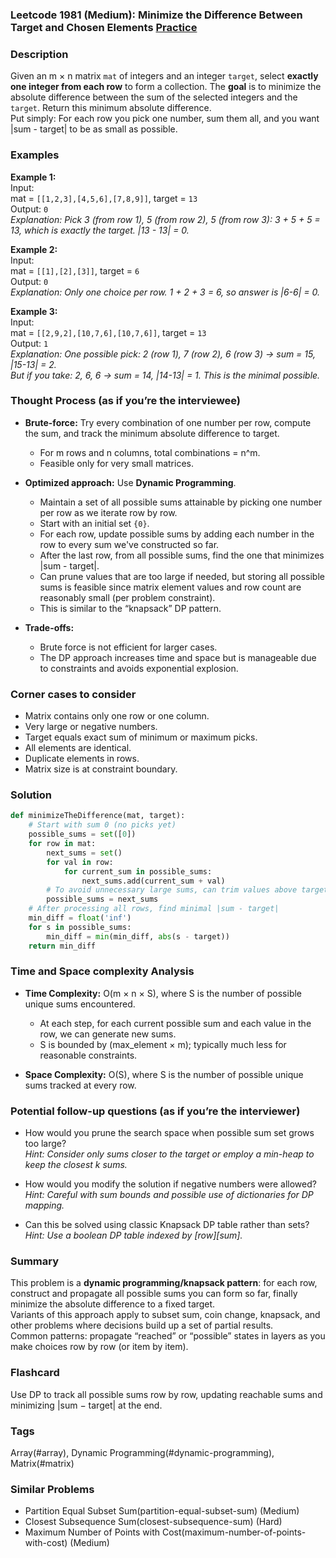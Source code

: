 ### Leetcode 1981 (Medium): Minimize the Difference Between Target and Chosen Elements [Practice](https://leetcode.com/problems/minimize-the-difference-between-target-and-chosen-elements)

### Description  
Given an m × n matrix `mat` of integers and an integer `target`, select **exactly one integer from each row** to form a collection. The **goal** is to minimize the absolute difference between the sum of the selected integers and the `target`. Return this minimum absolute difference.  
Put simply: For each row you pick one number, sum them all, and you want |sum - target| to be as small as possible.

### Examples  

**Example 1:**  
Input:  
mat = `[[1,2,3],[4,5,6],[7,8,9]]`, target = `13`  
Output: `0`  
*Explanation: Pick 3 (from row 1), 5 (from row 2), 5 (from row 3): 3 + 5 + 5 = 13, which is exactly the target. |13 - 13| = 0.*

**Example 2:**  
Input:  
mat = `[[1],[2],[3]]`, target = `6`  
Output: `0`  
*Explanation: Only one choice per row. 1 + 2 + 3 = 6, so answer is |6-6| = 0.*

**Example 3:**  
Input:  
mat = `[[2,9,2],[10,7,6],[10,7,6]]`, target = `13`  
Output: `1`  
*Explanation: One possible pick: 2 (row 1), 7 (row 2), 6 (row 3) → sum = 15, |15-13| = 2.  
But if you take: 2, 6, 6 → sum = 14, |14-13| = 1. This is the minimal possible.*

### Thought Process (as if you’re the interviewee)  
- **Brute-force:** Try every combination of one number per row, compute the sum, and track the minimum absolute difference to target.  
    - For m rows and n columns, total combinations = n^m.  
    - Feasible only for very small matrices.

- **Optimized approach:** Use **Dynamic Programming**.  
    - Maintain a set of all possible sums attainable by picking one number per row as we iterate row by row.
    - Start with an initial set `{0}`.
    - For each row, update possible sums by adding each number in the row to every sum we've constructed so far.
    - After the last row, from all possible sums, find the one that minimizes |sum - target|.
    - Can prune values that are too large if needed, but storing all possible sums is feasible since matrix element values and row count are reasonably small (per problem constraint).
    - This is similar to the “knapsack” DP pattern.

- **Trade-offs:**  
    - Brute force is not efficient for larger cases.
    - The DP approach increases time and space but is manageable due to constraints and avoids exponential explosion.


### Corner cases to consider  
- Matrix contains only one row or one column.
- Very large or negative numbers.
- Target equals exact sum of minimum or maximum picks.
- All elements are identical.
- Duplicate elements in rows.
- Matrix size is at constraint boundary.


### Solution

```python
def minimizeTheDifference(mat, target):
    # Start with sum 0 (no picks yet)
    possible_sums = set([0])
    for row in mat:
        next_sums = set()
        for val in row:
            for current_sum in possible_sums:
                next_sums.add(current_sum + val)
        # To avoid unnecessary large sums, can trim values above target + max element × row count (optional)
        possible_sums = next_sums
    # After processing all rows, find minimal |sum - target|
    min_diff = float('inf')
    for s in possible_sums:
        min_diff = min(min_diff, abs(s - target))
    return min_diff
```

### Time and Space complexity Analysis  

- **Time Complexity:** O(m × n × S), where S is the number of possible unique sums encountered.  
  - At each step, for each current possible sum and each value in the row, we can generate new sums.
  - S is bounded by (max_element × m); typically much less for reasonable constraints.

- **Space Complexity:** O(S), where S is the number of possible unique sums tracked at every row.


### Potential follow-up questions (as if you’re the interviewer)  

- How would you prune the search space when possible sum set grows too large?  
  *Hint: Consider only sums closer to the target or employ a min-heap to keep the closest k sums.*

- How would you modify the solution if negative numbers were allowed?  
  *Hint: Careful with sum bounds and possible use of dictionaries for DP mapping.*

- Can this be solved using classic Knapsack DP table rather than sets?  
  *Hint: Use a boolean DP table indexed by [row][sum].*


### Summary
This problem is a **dynamic programming/knapsack pattern**: for each row, construct and propagate all possible sums you can form so far, finally minimize the absolute difference to a fixed target.  
Variants of this approach apply to subset sum, coin change, knapsack, and other problems where decisions build up a set of partial results.  
Common patterns: propagate “reached” or “possible” states in layers as you make choices row by row (or item by item).


### Flashcard
Use DP to track all possible sums row by row, updating reachable sums and minimizing |sum − target| at the end.

### Tags
Array(#array), Dynamic Programming(#dynamic-programming), Matrix(#matrix)

### Similar Problems
- Partition Equal Subset Sum(partition-equal-subset-sum) (Medium)
- Closest Subsequence Sum(closest-subsequence-sum) (Hard)
- Maximum Number of Points with Cost(maximum-number-of-points-with-cost) (Medium)